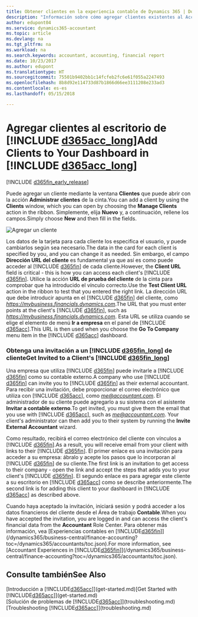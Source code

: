 ```yaml
---
title: Obtener clientes en la experiencia contable de Dynamics 365 | Documentos de Microsoft
description: "Información sobre cómo agregar clientes existentes al Accountant Hub de Dynamics 365."
author: edupont04
ms.service: dynamics365-accountant
ms.topic: article
ms.devlang: na
ms.tgt_pltfrm: na
ms.workload: na
ms.search.keywords: accountant, accounting, financial report
ms.date: 10/23/2017
ms.author: edupont
ms.translationtype: HT
ms.sourcegitcommit: 75501b9402bb1c14fcfeb2fc6e61f055a2247493
ms.openlocfilehash: 8b8d92e114733d87b1866d66ee3111208e233ad3
ms.contentlocale: es-es
ms.lasthandoff: 05/15/2018

---
```

# <a name="add-clients-to-your-dashboard-in-include-d365acclongincludesd365acclongmdmd"></a><span data-ttu-id="2104c-103">Agregar clientes al escritorio de [!INCLUDE [d365acc_long](includes/d365acc_long_md.md)]</span><span class="sxs-lookup"><span data-stu-id="2104c-103">Add Clients to Your Dashboard in [!INCLUDE [d365acc_long](includes/d365acc_long_md.md)]</span></span>
[!INCLUDE [d365fin_early_release](includes/d365fin_early_release.md.md)]

<span data-ttu-id="2104c-104">Puede agregar un cliente mediante la ventana **Clientes** que puede abrir con la acción **Administrar clientes** de la cinta.</span><span class="sxs-lookup"><span data-stu-id="2104c-104">You can add a client by using the **Clients** window, which you can open by choosing the **Manage Clients** action in the ribbon.</span></span> <span data-ttu-id="2104c-105">Simplemente, elija **Nuevo** y, a continuación, rellene los campos.</span><span class="sxs-lookup"><span data-stu-id="2104c-105">Simply choose **New** and then fill in the fields.</span></span>  

![Agregar un cliente](./media/accountant-add-client/manage-client.png)

<span data-ttu-id="2104c-107">Los datos de la tarjeta para cada cliente los especifica el usuario, y puede cambiarlos según sea necesario.</span><span class="sxs-lookup"><span data-stu-id="2104c-107">The data in the card for each client is specified by you, and you can change it as needed.</span></span> <span data-ttu-id="2104c-108">Sin embargo, el campo **Dirección URL del cliente** es fundamental ya que así es como puede acceder al [!INCLUDE [d365fin](includes/d365fin_md.md)] de cada cliente.</span><span class="sxs-lookup"><span data-stu-id="2104c-108">However, the **Client URL** field is critical - this is how you can access each client's [!INCLUDE [d365fin](includes/d365fin_md.md)].</span></span> <span data-ttu-id="2104c-109">Utilice la acción **URL de prueba del cliente** de la cinta para comprobar que ha introducido el vínculo correcto.</span><span class="sxs-lookup"><span data-stu-id="2104c-109">Use the **Test Client URL** action in the ribbon to test that you entered the right link.</span></span> <span data-ttu-id="2104c-110">La dirección URL que debe introducir apunta en el [!INCLUDE [d365fin](includes/d365fin_md.md)] del cliente, como *<https://mybusiness.financials.dynamics.com>*.</span><span class="sxs-lookup"><span data-stu-id="2104c-110">The URL that you must enter points at the client's [!INCLUDE [d365fin](includes/d365fin_md.md)], such as *<https://mybusiness.financials.dynamics.com>*.</span></span> <span data-ttu-id="2104c-111">Esta URL se utiliza cuando se elige el elemento de menú **Ir a empresa** en el panel de [!INCLUDE [d365acc](includes/d365acc_md.md)].</span><span class="sxs-lookup"><span data-stu-id="2104c-111">This URL is then used when you choose the **Go To Company** menu item in the [!INCLUDE [d365acc](includes/d365acc_md.md)] dashboard.</span></span>  

### <a name="get-invited-to-a-clients-include-d365finlongincludesd365finlongmdmd"></a><span data-ttu-id="2104c-112">Obtenga una invitación a un [!INCLUDE [d365fin_long](includes/d365fin_long_md.md)] de cliente</span><span class="sxs-lookup"><span data-stu-id="2104c-112">Get Invited to a Client's [!INCLUDE [d365fin_long](includes/d365fin_long_md.md)]</span></span>
<span data-ttu-id="2104c-113">Una empresa que utiliza [!INCLUDE [d365fin](includes/d365fin_md.md)] puede invitarle a [!INCLUDE [d365fin](includes/d365fin_md.md)] como su contable externo.</span><span class="sxs-lookup"><span data-stu-id="2104c-113">A company who use [!INCLUDE [d365fin](includes/d365fin_md.md)] can invite you to [!INCLUDE [d365fin](includes/d365fin_md.md)] as their external accountant.</span></span> <span data-ttu-id="2104c-114">Para recibir una invitación, debe proporcionar el correo electrónico que utiliza con [!INCLUDE [d365acc](includes/d365acc_md.md)], como <em>me@accountant.com</em>. El administrador de su cliente puede agregarlo a su sistema con el asistente **Invitar a contable externo**.</span><span class="sxs-lookup"><span data-stu-id="2104c-114">To get invited, you must give them the email that you use with [!INCLUDE [d365acc](includes/d365acc_md.md)], such as <em>me@accountant.com</em>. Your client's administrator can then add you to their system by running the **Invite External Accountant** wizard.</span></span>  

<span data-ttu-id="2104c-115">Como resultado, recibirá el correo electrónico del cliente con vínculos a [!INCLUDE [d365fin](includes/d365fin_md.md)].</span><span class="sxs-lookup"><span data-stu-id="2104c-115">As a result, you will receive email from your client with links to their [!INCLUDE [d365fin](includes/d365fin_md.md)].</span></span> <span data-ttu-id="2104c-116">El primer enlace es una invitación para acceder a su empresa: ábralo y acepte los pasos que lo incorporan al [!INCLUDE [d365fin](includes/d365fin_md.md)] de su cliente.</span><span class="sxs-lookup"><span data-stu-id="2104c-116">The first link is an invitation to get access to their company - open the link and accept the steps that adds you to your client's [!INCLUDE [d365fin](includes/d365fin_md.md)].</span></span> <span data-ttu-id="2104c-117">El segundo enlace es para agregar este cliente a su escritorio en [!INCLUDE [d365acc](includes/d365acc_md.md)] como se describe anteriormente.</span><span class="sxs-lookup"><span data-stu-id="2104c-117">The second link is for adding this client to your dashboard in [!INCLUDE [d365acc](includes/d365acc_md.md)] as described above.</span></span>  

<span data-ttu-id="2104c-118">Cuando haya aceptado la invitación, iniciará sesión y podrá acceder a los datos financieros del cliente desde el Área de trabajo **Contable**.</span><span class="sxs-lookup"><span data-stu-id="2104c-118">When you have accepted the invitation, you are logged in and can access the client's financial data from the **Accountant** Role Center.</span></span> <span data-ttu-id="2104c-119">Para obtener más información, vea [Experiencias contables en [!INCLUDE[d365fin](includes/d365fin_md.md)]](/dynamics365/business-central/finance-accounting?toc=/dynamics365/accountants/toc.json).</span><span class="sxs-lookup"><span data-stu-id="2104c-119">For more information, see [Accountant Experiences in [!INCLUDE[d365fin](includes/d365fin_md.md)]](/dynamics365/business-central/finance-accounting?toc=/dynamics365/accountants/toc.json).</span></span>  

## <a name="see-also"></a><span data-ttu-id="2104c-120">Consulte también</span><span class="sxs-lookup"><span data-stu-id="2104c-120">See Also</span></span>
<span data-ttu-id="2104c-121">[Introducción a [!INCLUDE[d365acc](includes/d365acc_md.md)]](get-started.md)</span><span class="sxs-lookup"><span data-stu-id="2104c-121">[Get Started with [!INCLUDE[d365acc](includes/d365acc_md.md)]](get-started.md)</span></span>  
<span data-ttu-id="2104c-122">[Solución de problemas de [!INCLUDE[d365acc](includes/d365acc_md.md)]](troubleshooting.md)</span><span class="sxs-lookup"><span data-stu-id="2104c-122">[Troubleshooting [!INCLUDE[d365acc](includes/d365acc_md.md)]](troubleshooting.md)</span></span>  


